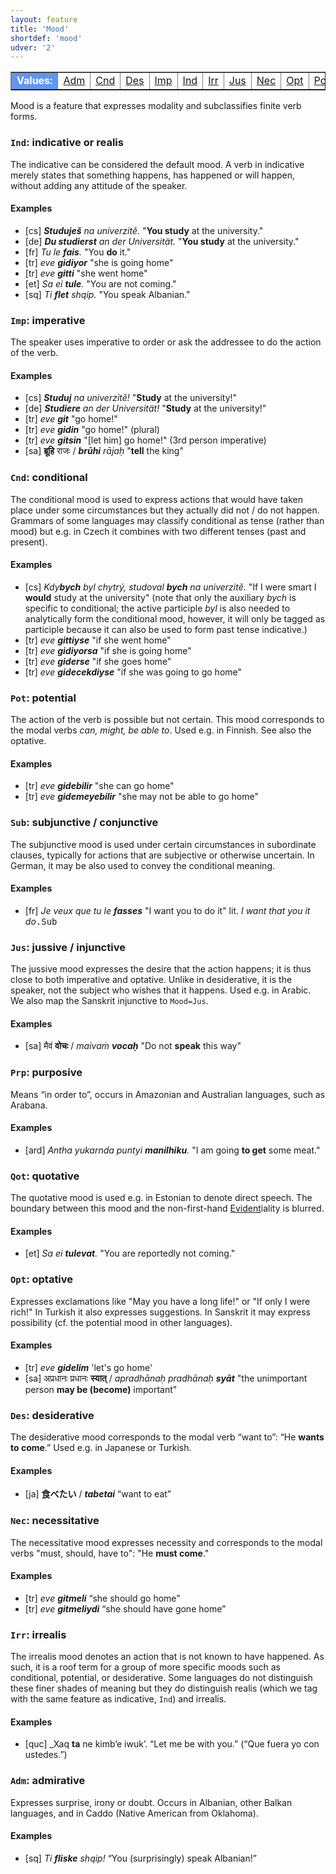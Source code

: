 ```yaml
---
layout: feature
title: 'Mood'
shortdef: 'mood'
udver: '2'
---
```


<table class="typeindex" border="1">
<tr>
  <td style="background-color:cornflowerblue;color:white"><strong>Values:</strong> </td>
  <td><a href="#Adm">Adm</a></td>
  <td><a href="#Cnd">Cnd</a></td>
  <td><a href="#Des">Des</a></td>
  <td><a href="#Imp">Imp</a></td>
  <td><a href="#Ind">Ind</a></td>
  <td><a href="#Irr">Irr</a></td>
  <td><a href="#Jus">Jus</a></td>
  <td><a href="#Nec">Nec</a></td>
  <td><a href="#Opt">Opt</a></td>
  <td><a href="#Pot">Pot</a></td>
  <td><a href="#Prp">Prp</a></td>
  <td><a href="#Qot">Qot</a></td>
  <td><a href="#Sub">Sub</a></td>
</tr>
</table>

Mood is a feature that expresses modality and subclassifies finite
verb forms.

### <a name="Ind">`Ind`</a>: indicative or realis

The indicative can be considered the default mood. A verb in
indicative merely states that something happens, has happened or will
happen, without adding any attitude of the speaker.

#### Examples

* [cs] _<b>Studuješ</b> na univerzitě._ "<b>You study</b> at the
  university."
* [de] _<b>Du studierst</b> an der Universität._ "<b>You study</b> at
  the university."
* [fr] _Tu le <b>fais</b>._ "You <b>do</b> it."
* [tr] *eve <b>gidiyor</b>* "she is going home"
* [tr] *eve <b>gitti</b>* "she went home"
* [et] _Sa ei <b>tule</b>._ "You are not coming."
* [sq] _Ti <b>flet</b> shqip._ "You speak Albanian."

### <a name="Imp">`Imp`</a>: imperative

The speaker uses imperative to order or ask the addressee to do the
action of the verb.

#### Examples

* [cs] _<b>Studuj</b> na univerzitě!_ "<b>Study</b> at the university!"
* [de] _<b>Studiere</b> an der Universität!_ "<b>Study</b> at the university!"
* [tr] *eve <b>git</b>* "go home!"
* [tr] *eve <b>gidin</b>* "go home!" (plural)
* [tr] *eve <b>gitsin</b>* "[let him] go home!" (3rd person imperative)
* [sa] <b>ब्रूहि</b> राजः / _<b>brūhi</b> rājaḥ_ "<b>tell</b> the king"

### <a name="Cnd">`Cnd`</a>: conditional

The conditional mood is used to express actions that would have taken
place under some circumstances but they actually did not / do not
happen. Grammars of some languages may classify conditional as tense
(rather than mood) but e.g. in Czech it combines with two different
tenses (past and present).

#### Examples

* [cs] <i>Kdy<b>bych</b> byl chytrý, studoval <b>bych</b> na
  univerzitě.</i> "If I were smart I <b>would</b> study at the
  university" (note that only the auxiliary _bych_ is specific to
  conditional; the active participle _byl_ is also needed to
  analytically form the conditional mood, however, it will only be
  tagged as participle because it can also be used to form past tense
  indicative.)
* [tr] *eve <b>gittiyse</b>* "if she went home"
* [tr] *eve <b>gidiyorsa</b>* "if she is going home"
* [tr] *eve <b>giderse</b>* "if she goes home"
* [tr] *eve <b>gidecekdiyse</b>* "if she was going to go home"

### <a name="Pot">`Pot`</a>: potential

The action of the verb is possible but not certain.
This mood corresponds to the modal verbs _can, might, be able to_.
Used e.g. in Finnish. See also the optative.

#### Examples

* [tr] *eve <b>gidebilir</b>* "she can go home"
* [tr] *eve <b>gidemeyebilir</b>* "she may not be able to go home"

### <a name="Sub">`Sub`</a>: subjunctive / conjunctive

The subjunctive mood is used under certain circumstances in
subordinate clauses, typically for actions that are subjective or
otherwise uncertain. In German, it may be also used to convey the
conditional meaning.

#### Examples

* [fr] <i>Je veux que tu le <b>fasses</b></i> "I want you to do it" lit. <i>I
  want that you it do</i><tt>.Sub</tt>

### <a name="Jus">`Jus`</a>: jussive / injunctive

The jussive mood expresses the desire that the action happens; it is thus close to both imperative and optative.
Unlike in desiderative, it is the speaker, not the subject who wishes that it happens.
Used e.g. in Arabic. We also map the Sanskrit injunctive to `Mood=Jus`.

#### Examples

* [sa] मैवं <b>वोचः</b> / <i>maivaṁ <b>vocaḥ</b></i> "Do not <b>speak</b> this way"

### <a name="Prp">`Prp`</a>: purposive

Means “in order to”, occurs in Amazonian and Australian languages, such as Arabana.

#### Examples

* [ard] _Antha yukarnda puntyi <b>manilhiku</b>._ "I am going <b>to get</b> some meat."

### <a name="Qot">`Qot`</a>: quotative

The quotative mood is used e.g. in Estonian to denote direct speech.
The boundary between this mood and the non-first-hand [Evident]()iality is blurred.

#### Examples

* [et] _Sa ei <b>tulevat</b>._ "You are reportedly not coming."

### <a name="Opt">`Opt`</a>: optative

Expresses exclamations like "May you have a long life!" or "If only I were rich!"
In Turkish it also expresses suggestions.
In Sanskrit it may express possibility (cf. the potential mood in other languages).

#### Examples

* [tr] *eve <b>gidelim</b>* 'let's go home'
* [sa] अप्रधानः प्रधानः <b>स्यात्</b> / _apradhānaḥ pradhānaḥ <b>syāt</b>_ "the unimportant person <b>may be (become)</b> important"

### <a name="Des">`Des`</a>: desiderative

The desiderative mood corresponds to the modal verb “want to”: “He
<b>wants to come</b>.” Used e.g. in Japanese or Turkish.

#### Examples

* [ja] <b>食べたい</b> / _<b>tabetai</b>_ “want to eat”

### <a name="Nec">`Nec`</a>: necessitative

The necessitative mood expresses necessity and corresponds to the modal verbs "must, should,
have to": "He <b>must</b><b> come</b>."

#### Examples

* [tr] _eve <b>gitmeli</b>_ “she should go home”
* [tr] _eve <b>gitmeliydi</b>_ “she should have gone home”

### <a name="Irr">`Irr`</a>: irrealis

The irrealis mood denotes an action that is not known to have happened. As such, it is a roof term
for a group of more specific moods such as conditional, potential, or desiderative. Some languages
do not distinguish these finer shades of meaning but they do distinguish realis (which we tag with
the same feature as indicative, `Ind`) and irrealis.

#### Examples

* [quc] _Xaq <b>ta</b> ne kimbʼe iwukʼ. “Let me be with you.” (“Que fuera yo con ustedes.”)

### <a name="Adm">`Adm`</a>: admirative

Expresses surprise, irony or doubt. Occurs in Albanian, other Balkan languages,
and in Caddo (Native American from Oklahoma).

#### Examples

* [sq] _Ti <b>fliske</b> shqip!_ “You (surprisingly) speak Albanian!”

<!-- Interlanguage links updated Čt lis 12 09:43:03 CET 2020 -->
